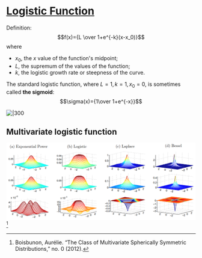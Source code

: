 # [Logistic Function](https://en.wikipedia.org/wiki/Logistic_function)
Definition:
$$f(x)={L \over 1+e^{-k}(x-x_0)}$$
where
- $x_0$, the $x$ value of the function's midpoint;
- $L$, the supremum of the values of the function;
- $k$, the logistic growth rate or steepness of the curve.

The standard logistic function, where $L=1,k=1,x_0=0$, is sometimes called **the sigmoid**:
$$\sigma(x)={1\over 1+e^{-x}}$$

![|300](https://upload.wikimedia.org/wikipedia/commons/thumb/8/88/Logistic-curve.svg/1280px-Logistic-curve.svg.png)

## Multivariate logistic function
![](images/Logistic-Multivariate.png) [^Boisbunon]

[^Boisbunon]: Boisbunon, Aurélie. “The Class of Multivariate Spherically Symmetric Distributions,” no. 0 (2012).
